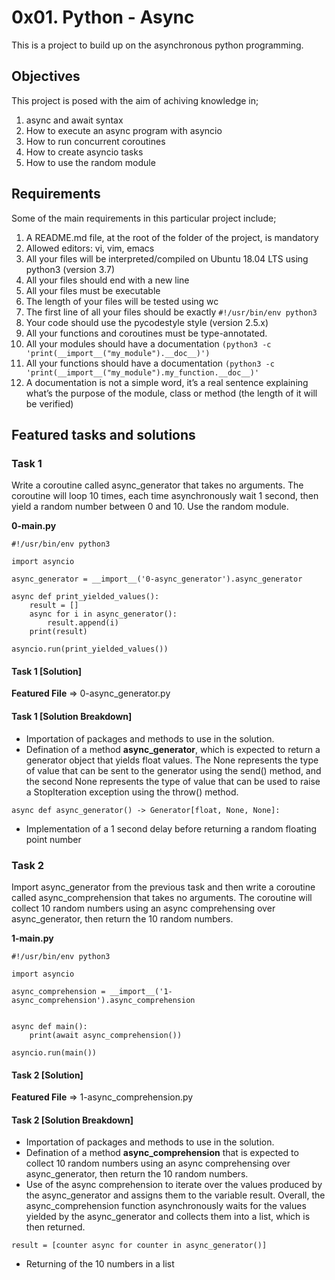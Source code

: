 # 0x01. Python - Async
This is a project to build up on the asynchronous python programming.

## Objectives
This project is posed with the aim of achiving knowledge in;
1. async and await syntax
2. How to execute an async program with asyncio
3. How to run concurrent coroutines
4. How to create asyncio tasks
5. How to use the random module

## Requirements
Some of the main requirements in this particular project include;
1. A README.md file, at the root of the folder of the project, is mandatory
2. Allowed editors: vi, vim, emacs
3. All your files will be interpreted/compiled on Ubuntu 18.04 LTS using python3 (version 3.7)
4. All your files should end with a new line
5. All your files must be executable
6. The length of your files will be tested using wc
7. The first line of all your files should be exactly `#!/usr/bin/env python3`
8. Your code should use the pycodestyle style (version 2.5.x)
9. All your functions and coroutines must be type-annotated.
10. All your modules should have a documentation `(python3 -c 'print(__import__("my_module").__doc__)')`
11. All your functions should have a documentation `(python3 -c 'print(__import__("my_module").my_function.__doc__)'`
12. A documentation is not a simple word, it’s a real sentence explaining what’s the purpose of the module, class or method (the length of it will be verified)

## Featured tasks and solutions
### Task 1
Write a coroutine called async_generator that takes no arguments. The coroutine will loop 10 times, each time asynchronously wait 1 second, then yield a random number between 0 and 10. Use the random module.  
  
  
**0-main.py**  

```
#!/usr/bin/env python3

import asyncio

async_generator = __import__('0-async_generator').async_generator

async def print_yielded_values():
    result = []
    async for i in async_generator():
        result.append(i)
    print(result)

asyncio.run(print_yielded_values())
```
#### Task 1 [Solution]
**Featured File** => 0-async_generator.py

#### Task 1 [Solution Breakdown]
- Importation of packages and methods to use in the solution.
- Defination of a method **async_generator**, which is expected to return a generator object that yields float values. The None represents the type of value that can be sent to the generator using the send() method, and the second None represents the type of value that can be used to raise a StopIteration exception using the throw() method.  
```
async def async_generator() -> Generator[float, None, None]:
```
- Implementation of a 1 second delay before returning a random floating point number

### Task 2
Import async_generator from the previous task and then write a coroutine called async_comprehension that takes no arguments. The coroutine will collect 10 random numbers using an async comprehensing over async_generator, then return the 10 random numbers.


**1-main.py**

```
#!/usr/bin/env python3

import asyncio

async_comprehension = __import__('1-async_comprehension').async_comprehension


async def main():
    print(await async_comprehension())

asyncio.run(main())
```
#### Task 2 [Solution]
**Featured File** => 1-async_comprehension.py

#### Task 2 [Solution Breakdown]
- Importation of packages and methods to use in the solution.
- Defination of a method **async_comprehension** that is expected to collect 10 random numbers using an async comprehensing over async_generator, then return the 10 random numbers.
- Use of the async comprehension to iterate over the values produced by the async_generator and assigns them to the variable result. Overall, the async_comprehension function asynchronously waits for the values yielded by the async_generator and collects them into a list, which is then returned.
```
result = [counter async for counter in async_generator()]
```
- Returning of the 10 numbers in a list
